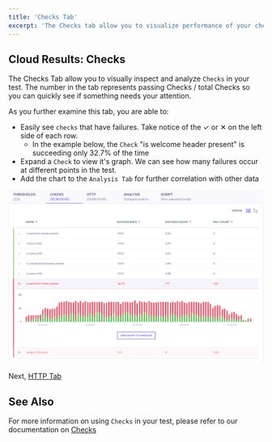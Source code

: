 ```yaml
---
title: 'Checks Tab'
excerpt: 'The Checks tab allow you to visualize performance of your checks in your k6 test'
---
```


## Cloud Results: Checks

The Checks Tab allow you to visually inspect and analyze `Checks` in your test. The number in the tab represents passing Checks / total Checks so you can quickly see if something needs your attention.

As you further examine this tab, you are able to:

- Easily see `checks` that have failures. Take notice of the &#10003; or &#10005; on the left side of each row.
  - In the example below, the `Check` "is welcome header present" is succeeding only 32.7% of the time
- Expand a `Check` to view it's graph. We can see how many failures occur at different points in the test.
- Add the chart to the `Analysis Tab` for further correlation with other data

![Checks Tab](./images/04-Checks-Tab/checks-tab.png)

Next, [HTTP Tab](/cloud/analyzing-results/http-tab)

## See Also

For more information on using `Checks` in your test, please refer to our documentation on [Checks](/using-k6/checks)
